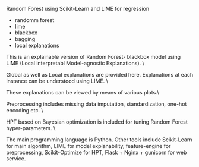 Random Forest using Scikit-Learn and LIME for regression

* randomm forest
* lime
* blackbox 
* bagging
* local explanations



This is an explainable version of Random Forest- blackbox model using LIME (Local interpretabl Model-agnostic Explanations). \

Global as well as Local explanations are provided here. Explanations at each instance can be understood using LIME.  \

These explanations can be viewed by means of various plots.\


Preprocessing includes missing data imputation, standardization, one-hot encoding etc. \

HPT based on Bayesian optimization is included for tuning Random Forest hyper-parameters. \


The main programming language is Python. Other tools include Scikit-Learn for main algorithm, LIME for model explanability, feature-engine for preprocessing, Scikit-Optimize for HPT, Flask + Nginx + gunicorn for web service.



